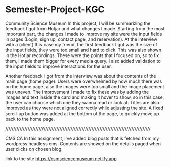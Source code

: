 # Semester-Project-KGC
Community Science Museum
    In this project, I will be summarizing the feedback I got from Hotjar and what changes I made. 
Starting from the most important part, the changes I made to improve my site were the input fields in pages (Login, sign up, contact page, and reservation).
At the interview with a (client) this case my friend, the first feedback I got was the size of the input fields, they were too small and hard to click. This was also shown in the Hotjar recordings. These were the points that I focused on, so to fix them, I made them bigger for every media query. I also added validation to the input fields to improve interactions for the user. 

Another feedback I got from the interview was about the contents of the main page (home page). Users were overwhelmed by how much there was on the home page, also the images were too small and the image placement was uneven. The improvement I made to fix these was by adding the images and text inside the card and making it hover to show, so in this case, the user can choose which one they wanna read or look at.
Titles are also improved as they were not aligned correctly while adjusting the site.
A fixed scroll-up button was added at the bottom of the page, to quickly move up back to the home page.


///////////////////////////////////////////////////////////////////////////////////////////

CMS CA
In this assignment, i've added blog posts that is fetched from my wordpress headless cms. Contents are showed on the details paged when user clicks on chosen blog.



link to the site
https://csmsciencemuseum.netlify.app
